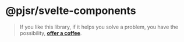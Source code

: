 # @pjsr/svelte-components

>
> If you like this library, if it helps you solve a problem, you have the possibility, **[offer a coffee](https://donate.stripe.com/7sIfZ5f36doAe9a8wx "pjsr coffee")**.
>
